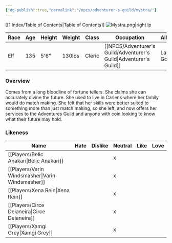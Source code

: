 ```yaml
---
{"dg-publish":true,"permalink":"/npcs/adventurer-s-guild/mystra/"}
---
```


[[1 Index/Table of Contents\|Table of Contents]]
![Mystra.png|right lp](/img/user/Z_Attachments/Mystra.png)

| Race | Age | Height | Weight | Class  | Occupation             | Allignment  | Pronouns | Gender |
| ---- | --- | ------ | ------ | ------ | ---------------------- | ----------- | -------- | ------ |
| Elf  | 135 | 5'6"   | 130lbs | Cleric | [[NPCS/Adventurer's Guild/Adventurer's Guild\|Adventurer's Guild]] | Lawful Good | She/Her  | Female |
### Overview
  Comes from a long bloodline of fortune tellers. She claims she can accurately divine the future. She used to live in Carlens where her family would do match making. She felt that her skills were better suited to something more than just match making, so she left, and now offers her services to the Adventures Guild and anyone with coin looking to know what their future may hold.

### Likeness

| Name                  | Hate | Dislike | Neutral | Like | Love |
| --------------------- | ---- | ------- | ------- | ---- | ---- |
| [[Players/Belic Anakari\|Belic Anakari]]     |      |         | x       |      |      |
| [[Players/Varin Windsmasher\|Varin Windsmasher]] |      |         | x       |      |      |
| [[Players/Xena Rein\|Xena Rein]]         |      |         | x       |      |      |
| [[Players/Circe Deianeira\|Circe Deianeira]]   |      |         | x       |      |      |
| [[Players/Xamgi Grey\|Xamgi Grey]]        |      |         | x       |      |      |
